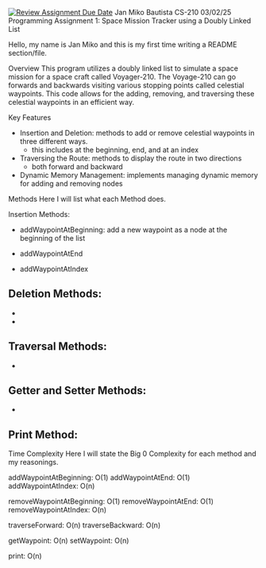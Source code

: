 [![Review Assignment Due Date](https://classroom.github.com/assets/deadline-readme-button-22041afd0340ce965d47ae6ef1cefeee28c7c493a6346c4f15d667ab976d596c.svg)](https://classroom.github.com/a/j-DzvjBA)
Jan Miko Bautista
CS-210 03/02/25
Programming Assignment 1: Space Mission Tracker using a Doubly Linked List

Hello, my name is Jan Miko and this is my first time writing a README section/file.

Overview
This program utilizes a doubly linked list to simulate a space mission for a space craft called Voyager-210.
The Voyage-210 can go forwards and backwards visiting various stopping points called celestial waypoints.
This code allows for the adding, removing, and traversing these celestial waypoints in an efficient way.

Key Features
- Insertion and Deletion: methods to add or remove celestial waypoints in three different ways.
  - this includes at the beginning, end, and at an index
- Traversing the Route: methods to display the route in two directions
  - both forward and backward
- Dynamic Memory Management: implements managing dynamic memory for adding and removing nodes

Methods
Here I will list what each Method does.

Insertion Methods:
- addWaypointAtBeginning: add a new waypoint as a node at the beginning of the list

- addWaypointAtEnd

- addWaypointAtIndex

Deletion Methods:
- 

-

-

Traversal Methods:
-

-

Getter and Setter Methods:
-

-

Print Method:
- 

Time Complexity
Here I will state the Big 0 Complexity for each method and my reasonings.

addWaypointAtBeginning: O(1)
addWaypointAtEnd: O(1)
addWaypointAtIndex: O(n)

removeWaypointAtBeginning: O(1)
removeWaypointAtEnd: O(1)
removeWaypointAtIndex: O(n)

traverseForward: O(n)
traverseBackward: O(n)

getWaypoint: O(n)
setWaypoint: O(n)

print: O(n)













